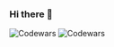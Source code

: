 ### Hi there 👋

![Codewars](https://github.r2v.ch/codewars?user=Chandrika1111)
![Codewars](https://www.codewars.com/users/Chandrika1111/badges/large)

<!--
**Chandrika11P11/Chandrika11P11** is a ✨ _special_ ✨ repository because its `README.md` (this file) appears on your GitHub profile.

Here are some ideas to get you started:

- 🔭 I’m currently working on ...
- 🌱 I’m currently learning ...
- 👯 I’m looking to collaborate on ...
- 🤔 I’m looking for help with ...
- 💬 Ask me about ...
- 📫 How to reach me: ...
- 😄 Pronouns: ...
- ⚡ Fun fact: ...
-->
